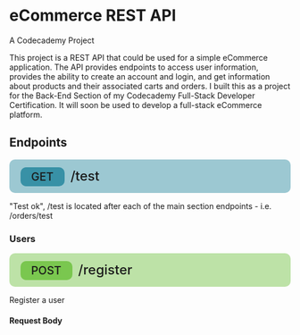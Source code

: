 # eCommerce REST API

<style>
    :root {
        --post: #7AC74F;
        --post-background: rgba(122, 199, 79, 0.49);
        --put: #E0C879;
        --put-background: rgba(224, 200, 121, 0.48);
        --get: #3891A6;
        --get-background: rgba(56, 145, 166, 0.49);
        --delete: #E87461;
        --delete-background: rgba(232, 116, 97, 0.46);
    }
    div.banner {
        border-radius: 10px;
        padding-left: 10px;
        height: 60px;
        line-height: 60px;
        margin-bottom: 15px;
    }
    div.endpoint {
        font-size: 24px;
        font-weight: 500;
    }
    span {
        line-height: 40px;
        font-size: 20px;
        margin: 10px;
        height: 40px;
        width: auto;
        padding: 5px 15px;
        border-radius: 10px;
        text-align: center;
        padding-left: 19px
    }
    span.get { background-color: var(--get); }
    div.get { background-color: var(--get-background); }
    span.post { background-color: var(--post); }
    div.post { background-color: var(--post-background); }
    span.put { background-color: var(--put); }
    div.put { background-color: var(--put-background); }
    span.delete { background-color: var(--delete); }
    div.delete { background-color: var(--delete-background); }
    span.test { background-color: var(--test); }
    div.test { background-color: var(--test-background); }
    
</style>

A Codecademy Project

This project is a REST API that could be used for a simple eCommerce application. The API provides endpoints to access user information, provides the ability to create an account and login, and get information about products and their associated carts and orders. I built this as a project for the Back-End Section of my Codecademy Full-Stack Developer Certification. It will soon be used to develop a full-stack eCommerce platform. 

## Endpoints

<div class="banner get">
    <div class="endpoint"> 
        <span class="get">
            GET
        </span> 
        /test 
    </div>
</div>

"Test ok", /test is located after each of the main section endpoints - i.e. /orders/test

### Users

<div class="banner post">
    <div class="endpoint">
        <span class="post">
            POST
        </span>
        /register
    </div>
</div>

Register a user

#### Request Body


